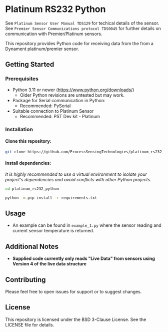 # Platinum RS232 Python


See `Platinum Sensor User Manual TDS129` for techical details of the sensor.
See `Premier Sensor Communications protocol TDS0045` for further details on communication with Premier/Platinum sensors.

This repository provides Python code for receiving data from the from a Dynament platinum/premier sensor.

## Getting Started

### Prerequisites

- Python 3.11 or newer (https://www.python.org/downloads/)
    - Older Python revisions are untested but may work.
- Package for Serial communication in Python:
    - Recommended: PySerial
- Suitable connection to Platinum Sensor
    - Recommended: PST Dev kit - Platinum

### Installation

#### Clone this repository:

```bash
git clone https://github.com/ProcessSensingTechnologies/platinum_rs232_python.git
```

#### Install dependencies:

*It is highly recommended to use a virtual environment to isolate your project's dependencies and avoid conflicts with other Python projects.*
```Bash
cd platinum_rs232_python

python -m pip install -r requirements.txt
```
## Usage

- An example can be found in `example_1.py` where the sensor reading and current sensor temperature is returned.

## Additional Notes

- **Supplied code currently only reads "Live Data" from sensors using Version 4 of the live data structure**

## Contributing

Please feel free to open issues for support or to suggest changes.

## License

This repository is licensed under the BSD 3-Clause License. See the LICENSE file for details.
